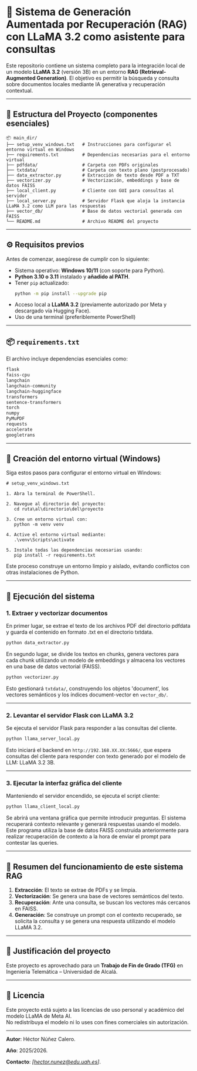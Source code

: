 # 🧠 Sistema de Generación Aumentada por Recuperación (RAG) con LLaMA 3.2 como asistente para consultas

Este repositorio contiene un sistema completo para la integración local de un modelo **LLaMA 3.2** (versión 3B) en un entorno **RAG (Retrieval-Augmented Generation)**. El objetivo es permitir la búsqueda y consulta sobre documentos locales mediante IA generativa y recuperación contextual.

---

## 📁 Estructura del Proyecto (componentes esenciales)

```
📦 main_dir/
├── setup_venv_windows.txt   # Instrucciones para configurar el entorno virtual en Windows
├── requirements.txt         # Dependencias necesarias para el entorno virtual
├── pdfdata/                 # Carpeta con PDFs originales
├── txtdata/                 # Carpeta con texto plano (postprocesado)
├── data_extractor.py        # Extracción de texto desde PDF a TXT
├── vectorizer.py            # Vectorización, embeddings y base de datos FAISS
├── local_client.py          # Cliente con GUI para consultas al servidor
├── local_server.py          # Servidor Flask que aloja la instancia LLaMA 3.2 como LLM para las respuestas
├── vector_db/               # Base de datos vectorial generada con FAISS
└── README.md                # Archivo README del proyecto
```

---

## ⚙️ Requisitos previos

Antes de comenzar, asegúrese de cumplir con lo siguiente:

- Sistema operativo: **Windows 10/11** (con soporte para Python).
- **Python 3.10 o 3.11** instalado y **añadido al PATH**.
- Tener `pip` actualizado:  
  ```bash
  python -m pip install --upgrade pip
  ```
- Acceso local a **LLaMA 3.2** (previamente autorizado por Meta y descargado vía Hugging Face).
- Uso de una terminal (preferiblemente PowerShell)

---

## 📦 `requirements.txt`

El archivo incluye dependencias esenciales como:

```txt
flask                        
faiss-cpu        
langchain           
langchain-community        
langchain-huggingface     
transformers                  
sentence-transformers         
torch                           
numpy                   
PyMuPDF                         
requests                        
accelerate                      
googletrans
```

---

## 🐍 Creación del entorno virtual (Windows)

Siga estos pasos para configurar el entorno virtual en Windows:

```plaintext
# setup_venv_windows.txt

1. Abra la terminal de PowerShell.

2. Navegue al directorio del proyecto:
   cd ruta\al\directorio\del\proyecto

3. Cree un entorno virtual con:
   python -m venv venv

4. Active el entorno virtual mediante:
   .\venv\Scripts\activate

5. Instale todas las dependencias necesarias usando:
   pip install -r requirements.txt

```

Este proceso construye un entorno limpio y aislado, evitando conflictos con otras instalaciones de Python.

---

## 🚀 Ejecución del sistema

### 1. Extraer y vectorizar documentos

En primer lugar, se extrae el texto de los archivos PDF del directorio pdfdata y guarda el contenido en formato .txt en el directorio txtdata.

```bash
python data_extractor.py
```

En segundo lugar, se divide los textos en chunks, genera vectores para cada chunk utilizando un modelo de embeddings y almacena los vectores en una base de datos vectorial (FAISS).

```bash
python vectorizer.py
```

Esto gestionará `txtdata/`, construyendo los objetos 'document', los vectores semánticos y los índices document-vector en `vector_db/`.

---

### 2. Levantar el servidor Flask con LLaMA 3.2

Se ejecuta el servidor Flask para responder a las consultas del cliente.

```bash
python llama_server_local.py
```

Esto iniciará el backend en `http://192.168.XX.XX:5666/`, que espera consultas del cliente para responder con texto generado por el modelo de LLM: LLaMA 3.2 3B.

---

### 3. Ejecutar la interfaz gráfica del cliente

Manteniendo el servidor encendido, se ejecuta el script cliente:

```bash
python llama_client_local.py
```

Se abrirá una ventana gráfica que permite introducir preguntas. El sistema recuperará contexto relevante y generará respuestas usando el modelo.
Este programa utiliza la base de datos FAISS construida anteriormente para realizar recuperación de contexto a la hora de enviar el prompt para contestar las queries. 

---

## 🧠 Resumen del funcionamiento de este sistema RAG

1. **Extracción**: El texto se extrae de PDFs y se limpia.
2. **Vectorización**: Se genera una base de vectores semánticos del texto.
3. **Recuperación**: Ante una consulta, se buscan los vectores más cercanos en FAISS.
4. **Generación**: Se construye un prompt con el contexto recuperado, se solicita la consulta y se genera una respuesta utilizando el modelo LLaMA 3.2.

---

## 🤝 Justificación del proyecto

Este proyecto es aprovechado para un **Trabajo de Fin de Grado (TFG)** en Ingeniería Telemática – Universidad de Alcalá.  

---

## 📄 Licencia

Este proyecto está sujeto a las licencias de uso personal y académico del modelo LLaMA de Meta AI.  
No redistribuya el modelo ni lo uses con fines comerciales sin autorización.

---

**Autor**: Héctor Núñez Calero.

**Año**: 2025/2026.

**Contacto**: *[hector.nunez@edu.uah.es]*.
